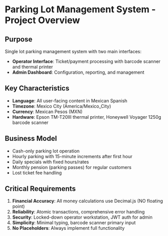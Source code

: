 # Parking Lot Management System - Project Overview

## Purpose
Single lot parking management system with two main interfaces:
- **Operator Interface**: Ticket/payment processing with barcode scanner and thermal printer
- **Admin Dashboard**: Configuration, reporting, and management

## Key Characteristics
- **Language**: All user-facing content in Mexican Spanish
- **Timezone**: Mexico City (America/Mexico_City)
- **Currency**: Mexican Pesos (MXN)
- **Hardware**: Epson TM-T20III thermal printer, Honeywell Voyager 1250g barcode scanner

## Business Model
- Cash-only parking lot operation
- Hourly parking with 15-minute increments after first hour
- Daily specials with fixed hours/rates
- Monthly pension (parking passes) for regular customers
- Lost ticket fee handling

## Critical Requirements
1. **Financial Accuracy**: All money calculations use Decimal.js (NO floating point)
2. **Reliability**: Atomic transactions, comprehensive error handling
3. **Security**: Locked-down operator workstation, JWT auth for admin
4. **Simplicity**: Minimal typing, barcode scanner primary input
5. **No Placeholders**: Always implement full functionality